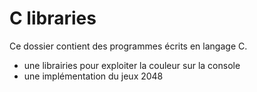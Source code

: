 # C libraries

Ce dossier contient des programmes écrits en langage C.

* une librairies pour exploiter la couleur sur la console
* une implémentation du jeux 2048

